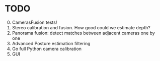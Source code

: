 TODO
==========

0. CamerasFusion tests!  
1. Stereo calibration and fusion. How good could we estimate depth?  
2. Panorama fusion: detect matches between adjacent cameras one by one  
3. Advanced Posture estimation filtering  
4. Go full Python camera calibration  
5. GUI